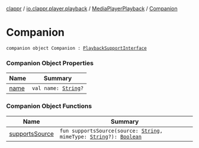 [clappr](../../../index.md) / [io.clappr.player.playback](../../index.md) / [MediaPlayerPlayback](../index.md) / [Companion](./index.md)

# Companion

`companion object Companion : `[`PlaybackSupportInterface`](../../../io.clappr.player.components/-playback-support-interface/index.md)

### Companion Object Properties

| Name | Summary |
|---|---|
| [name](name.md) | `val name: `[`String`](https://kotlinlang.org/api/latest/jvm/stdlib/kotlin/-string/index.html)`?` |

### Companion Object Functions

| Name | Summary |
|---|---|
| [supportsSource](supports-source.md) | `fun supportsSource(source: `[`String`](https://kotlinlang.org/api/latest/jvm/stdlib/kotlin/-string/index.html)`, mimeType: `[`String`](https://kotlinlang.org/api/latest/jvm/stdlib/kotlin/-string/index.html)`?): `[`Boolean`](https://kotlinlang.org/api/latest/jvm/stdlib/kotlin/-boolean/index.html) |
